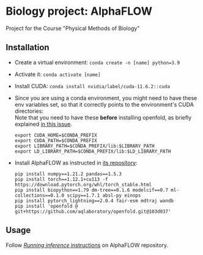 # Biology project: AlphaFLOW

Project for the Course "Physical Methods of Biology"

## Installation

- Create a virtual environment: `conda create -n [name] python=3.9`
- Activate it: `conda activate [name]`
- Install CUDA: `conda install nvidia/label/cuda-11.6.2::cuda`
- Since you are using a conda environment, you might need to have these env variables set, so that it correctly points to the environment's CUDA directories:  
  Note that you need to have these **before** installing openfold, as briefly explained [in this issue](https://github.com/aqlaboratory/openfold/issues/293#issuecomment-2058255494).
  ```
  export CUDA_HOME=$CONDA_PREFIX
  export CUDA_PATH=$CONDA_PREFIX
  export LIBRARY_PATH=$CONDA_PREFIX/lib:$LIBRARY_PATH
  export LD_LIBRARY_PATH=$CONDA_PREFIX/lib:$LD_LIBRARY_PATH
  ```

- Install AlphaFLOW as instructed in [its repository](https://github.com/bjing2016/alphaflow?tab=readme-ov-file#installation):
  ```
  pip install numpy==1.21.2 pandas==1.5.3
  pip install torch==1.12.1+cu113 -f https://download.pytorch.org/whl/torch_stable.html
  pip install biopython==1.79 dm-tree==0.1.6 modelcif==0.7 ml-collections==0.1.0 scipy==1.7.1 absl-py einops
  pip install pytorch_lightning==2.0.4 fair-esm mdtraj wandb
  pip install 'openfold @ git+https://github.com/aqlaboratory/openfold.git@103d037'
  ```

## Usage

Follow [_Running inference_ instructions](https://github.com/bjing2016/alphaflow?tab=readme-ov-file#running-inference) on AlphaFLOW repository.
